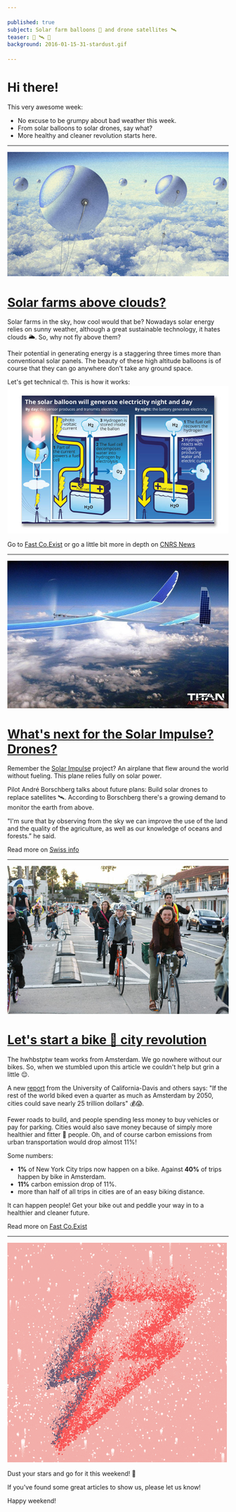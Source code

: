 ```yaml
---

published: true
subject: Solar farm balloons 🎈 and drone satellites 🛰
teaser: 🎈 🛰 🚴
background: 2016-01-15-31-stardust.gif

---
```


# Hi there!

This very awesome week:

* No excuse to be grumpy about bad weather this week.
* From solar balloons to solar drones, say what?
* More healthy and cleaner revolution starts here.

---

[![Solar balloons](2016-01-15-31-baloons.jpg)](http://www.fastcoexist.com/3053998/these-sky-high-balloons-could-generate-more-power-than-solar-panels)

# [Solar farms above clouds?](http://www.fastcoexist.com/3053998/these-sky-high-balloons-could-generate-more-power-than-solar-panels)

Solar farms in the sky, how cool would that be? Nowadays solar energy relies on sunny weather, although a great sustainable technology, it hates clouds 🌥. So, why not fly above them?

Their potential in generating energy is a staggering three times more than conventional solar panels. The beauty of these high altitude balloons is of course that they can go anywhere don't take any ground space.       

Let's get technical 🤓. This is how it works:
![Balloon info](2016-01-15-31-balloon-explainatory.jpg)

Go to [Fast Co.Exist](url) or go a little bit more in depth on [CNRS News](https://news.cnrs.fr/opinions/solar-energy-aims-for-the-sky-0)

---

[![Solar drones](2016-01-15-31-solar-plane.jpg)](http://www.swissinfo.ch/eng/unmanned-flight_solar-impulse-may-turn-into-stratospheric-drone/41872664)

# [What's next for the Solar Impulse? Drones? ](http://www.swissinfo.ch/eng/unmanned-flight_solar-impulse-may-turn-into-stratospheric-drone/41872664)

Remember the [Solar Impulse](http://www.solarimpulse.com/) project? An airplane that flew around the world without fueling. This plane relies fully on solar power.

Pilot André Borschberg talks about future plans: Build solar drones to replace satellites 🛰. According to Borschberg there's a growing demand to monitor the earth from above.  

"I'm sure that by observing from the sky we can improve the use of the land and the quality of the agriculture, as well as our knowledge of oceans and forests.” he said.

Read more on [Swiss info](http://www.swissinfo.ch/eng/unmanned-flight_solar-impulse-may-turn-into-stratospheric-drone/41872664)

---

[![Biking](2016-01-15-31-biking.jpg)](http://www.fastcoexist.com/3054160/better-bike-infrastructure-could-save-cities-25-trillion-and-slash-carbon-emissions)

# [Let's start a bike 🚴 city revolution](http://www.fastcoexist.com/3054160/better-bike-infrastructure-could-save-cities-25-trillion-and-slash-carbon-emissions)

The hwhbstptw team works from Amsterdam. We go nowhere without our bikes. So, when we stumbled upon this article we couldn't help but grin a little 😌.

A new [report](https://www.itdp.org/a-global-high-shift-cycling-scenario/) from the University of California-Davis and others says: "If the rest of the world biked even a quarter as much as Amsterdam by 2050, cities could save nearly 25 trillion dollars" 💰😱.

Fewer roads to build, and people spending less money to buy vehicles or pay for parking. Cities would also save money because of simply more healthier and fitter 💪 people. Oh, and of course carbon emissions from urban transportation would drop almost 11%!

Some numbers:

* **1%** of New York City trips now happen on a bike. Against **40%** of trips happen by bike in Amsterdam.
* **11%** carbon emission drop of 11%.
* more than half of all trips in cities are of an easy biking distance.

It can happen people! Get your bike out and peddle your way in to a healthier and cleaner future.

Read more on [Fast Co.Exist](http://www.fastcoexist.com/3054160/better-bike-infrastructure-could-save-cities-25-trillion-and-slash-carbon-emissions)

---

![Stardust](2016-01-15-31-stardust.gif)

Dust your stars and go for it this weekend! 💫

If you've found some great articles to show us, please let us know!

Happy weekend!
